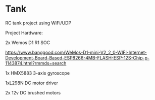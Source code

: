 # Tank
RC tank project using WiFi/UDP


Project Hardware:

2x Wemos D1 R1 SOC

https://www.banggood.com/WeMos-D1-mini-V2_2_0-WIFI-Internet-Development-Board-Based-ESP8266-4MB-FLASH-ESP-12S-Chip-p-1143874.html?rmmds=search

1x HMX5883 3-axis gyroscope

1xL298N DC motor driver

2x 12v DC brushed motors

